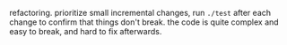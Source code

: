 refactoring. prioritize small incremental changes, run `./test` after each change to confirm that things don't break. the code is quite complex and easy to break, and hard to fix afterwards.
